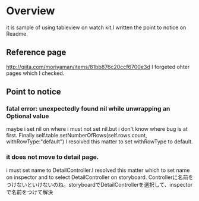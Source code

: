 # Overview
it is sample of using tableview on watch kit.I written the point to notice on Readme. 

## Reference page
http://qiita.com/moriyaman/items/81bb876c20ccf6700e3d
I forgeted ohter pages which I checked.


## Point to notice

### fatal error: unexpectedly found nil while unwrapping an Optional value
maybe i set nil on where i must not set nil.but i don't know where bug is at first.
Finally
self.table.setNumberOfRows(self.rows.count, withRowType:"default")
I resolved this matter to set withRowType to default.


### it does not move to detail page.
i must set name to DetailController.I resolved this matter which to set name on inspector and to select DetailController on storyboard.
Controllerに名前をつけないといけないのね。storyboardでDetailControllerを選択して、inspectorで名前をつけて解決




